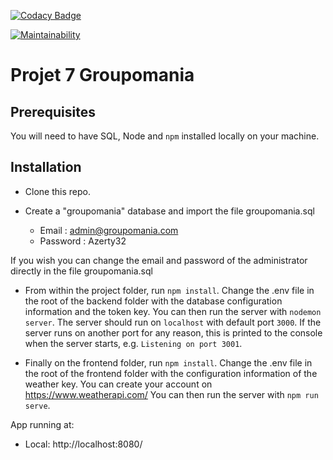[![Codacy Badge](https://app.codacy.com/project/badge/Grade/780ffb6498dc457bb4595a229a9b2b9b)](https://www.codacy.com/gh/JulienBrazzalotto/JulienBrazzalotto_7_02122021/dashboard?utm_source=github.com&amp;utm_medium=referral&amp;utm_content=JulienBrazzalotto/JulienBrazzalotto_7_02122021&amp;utm_campaign=Badge_Grade)

[![Maintainability](https://api.codeclimate.com/v1/badges/c91e723a848935126da5/maintainability)](https://codeclimate.com/github/JulienBrazzalotto/JulienBrazzalotto_7_02122021/maintainability)

# Projet 7 Groupomania #

## Prerequisites ##

You will need to have SQL, Node and `npm` installed locally on your machine.

## Installation ##

-   Clone this repo.

-   Create a "groupomania" database and import the file groupomania.sql
    -  Email : admin@groupomania.com
    -  Password : Azerty32

If you wish you can change the email and password of the administrator directly in the file groupomania.sql

-   From within the project folder, run `npm install`.
Change the .env file in the root of the backend folder with the database configuration information and the token key.
You can then run the server with `nodemon server`. 
The server should run on `localhost` with default port `3000`.
If the server runs on another port for any reason, this is printed to the console when the server starts, e.g. `Listening on port 3001`.

-   Finally on the frontend folder, run `npm install`.
Change the .env file in the root of the frontend folder with the configuration information of the weather key. You can create your account on https://www.weatherapi.com/
You can then run the server with `npm run serve`.

App running at:
  - Local:   http://localhost:8080/